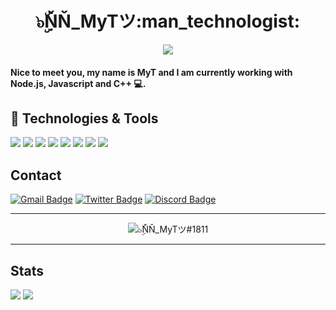 <div align="center">
  <h1>๖ۣۜŇŇ_MyTツ:man_technologist:</h1>
<img src="https://komarev.com/ghpvc/?username=manhbi18112005">
</div>

<h4>Nice to meet you, my name is MyT and I am currently working with Node.js, Javascript and C++ 💻.<h4> 
  
## 🔧 **Technologies & Tools**

![](https://img.shields.io/badge/OS-Linux-informational?style=flat&logo=linux&logoColor=white&color=2bbc8a) 
![](https://img.shields.io/badge/OS-Windows-informational?style=flat&logo=windows&logoColor=white&color=2bbc8a)
![](https://img.shields.io/badge/Code-JavaScript-informational?style=flat&logo=javascript&logoColor=white&color=2bbc8a)
![](https://img.shields.io/badge/Code-Node.js-informational?style=flat&logo=Node.js&logoColor=white&color=2bbc8a)
![](https://img.shields.io/badge/DataBase-MongoDB-informational?style=flat&logo=mongodb&logoColor=white&color=2bbc8a)
![](https://img.shields.io/badge/Tools-VS_Code-informational?style=flat&logo=visual-studio-code&logoColor=white&color=2bbc8a)
![](https://img.shields.io/badge/Tools-GitHub-informational?style=flat&logo=github&logoColor=white&color=2bbc8a)
![](https://img.shields.io/badge/Cloud-Cloudflare-informational?style=flat&logo=cloudflare&logoColor=white&color=2bbc8a)

## **Contact**

[![Gmail Badge](https://img.shields.io/badge/-Gmail-c14438?style=flat-square&logo=Gmail&logoColor=white&link=mailtocontato.andrebc@outlook.com)](mailto:myt@nonamestudio.xyz) [![Twitter Badge](https://img.shields.io/twitter/follow/nn_myt)](https://twitter.com/nn.myt) [![Discord Badge](https://img.shields.io/discord/425670185089892362)](https://myt.nonamestudio.xyz/discord)

---

<div align="center">
<img src="https://discord.c99.nl/widget/theme-4/382856633652477952.png" alt="๖ۣۜŇŇ_MyTツ#1811">
</div>

---
  
## **Stats**  
 
![](https://github-readme-stats.vercel.app/api?username=manhbi18112005&show_icons=true&hide_border=true&theme=tokyonight)
![](https://github-profile-trophy.vercel.app/?username=manhbi18112005&theme=dracula&count_private=true)
